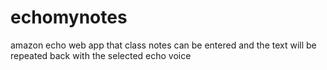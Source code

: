 # echomynotes
amazon echo web app that class notes can be entered and the text will be repeated back with the selected echo voice
